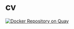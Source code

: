 # cv


[![Docker Repository on Quay](https://quay.io/repository/vdzundza/cv/status "Docker Repository on Quay")](https://quay.io/repository/vdzundza/cv)